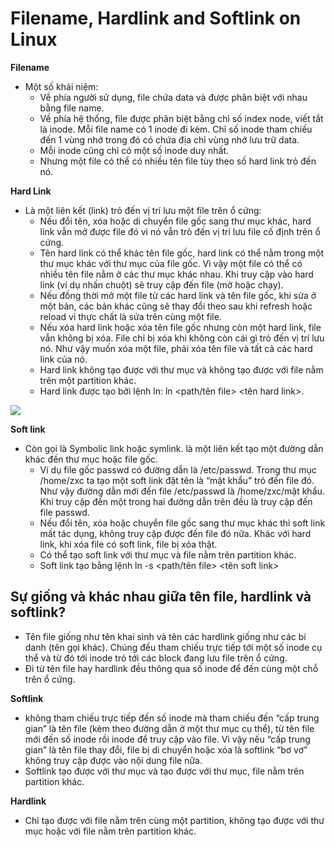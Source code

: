 # Filename, Hardlink and Softlink on Linux

**Filename**
- Một số khái niệm:
  - Về phía người sử dụng, file chứa data và được phân biệt với nhau bằng file name.
  - Về phía hệ thống, file được phân biệt bằng chỉ số index node, viết tắt là inode. Mỗi file name có 1 inode đi kèm. Chỉ số inode tham chiếu đến 1 vùng nhớ trong đó có chứa địa chỉ vùng nhớ lưu trữ data.
  - Mỗi inode cũng chỉ có một số inode duy nhất.
  - Nhưng một file có thể có nhiều tên file tùy theo số hard link trỏ đến nó.
  
**Hard Link**
- Là một liên kết (link) trỏ đến vị trí lưu một file trên ổ cứng:
  - Nếu đổi tên, xóa hoặc di chuyển file gốc sang thư mục khác, hard link vẫn mở được file đó vì nó vẫn trỏ đến vị trí lưu file cố định trên ổ cứng.
  - Tên hard link có thể khác tên file gốc, hard link có thể nằm trong một thư mục khác với thư mục của file gốc. Vì vậy một file có thể có nhiều tên file nằm ở các thư mục khác nhau. Khi truy cập vào hard link (ví dụ nhấn chuột) sẽ truy cập đến file (mở hoặc chạy).
  - Nếu đồng thời mở một file từ các hard link và tên file gốc, khi sửa ở một bản, các bản khác cũng sẽ thay đổi theo sau khi refresh hoặc reload vì thực chất là sửa trên cùng một file.
  - Nếu xóa hard link hoặc xóa tên file gốc nhưng còn một hard link, file vẫn không bị xóa. File chỉ bị xóa khi không còn cái gì trỏ đến vị trí lưu nó. Như vậy muốn xóa một file, phải xóa tên file và tất cả các hard link của nó.
  - Hard link không tạo được với thư mục và không tạo được với file nằm trên một partition khác.
  - Hard link được tạo bởi lệnh ln: ln <path/tên file> <tên hard link>.

![](https://miro.medium.com/max/1307/1*RG7QIumsTVILMUzsE3YyOA.jpeg)

**Soft link** 
- Còn gọi là Symbolic link hoặc symlink. là một liên kết tạo một đường dẫn khác đến thư mục hoặc file gốc.
  - Ví dụ file gốc passwd có đường dẫn là /etc/passwd. Trong thư mục /home/zxc ta tạo một soft link đặt tên là “mật khẩu” trỏ đến file đó. Như vậy đường dẫn mới đến file /etc/passwd là /home/zxc/mật khẩu. Khi truy cập đến một trong hai đường dẫn trên đều là truy cập đến file passwd.
  - Nếu đổi tên, xóa hoặc chuyển file gốc sang thư mục khác thì soft link mất tác dụng, không truy cập được đến file đó nữa. Khác với hard link, khi xóa file có soft link, file bị xóa thật.
  - Có thể tạo soft link với thư mục và file nằm trên partition khác.
  - Soft link tạo bằng lệnh ln -s <path/tên file> <tên soft link>

## Sự giống và khác nhau giữa tên file, hardlink và softlink?
- Tên file giống như tên khai sinh và tên các hardlink giống như các bí danh (tên gọi khác). Chúng đều tham chiếu trực tiếp tới một số inode cụ thể và từ đó tới inode trỏ tới các block đang lưu file trên ổ cứng.
- Đi từ tên file hay hardlink đều thông qua số inode để đến cùng một chỗ trên ổ cứng.

**Softlink**

- không tham chiếu trực tiếp đến số inode mà tham chiếu đến “cấp trung gian” là tên file (kèm theo đường dẫn ở một thư mục cụ thể), từ tên file mới đến số inode rồi inode để truy cập vào file.
Vì vậy nếu “cấp trung gian” là tên file thay đổi, file bị di chuyển hoặc xóa là softlink “bơ vơ” không truy cập được vào nội dung file nữa.
- Softlink tạo được với thư mục và tạo được với thư mục, file nằm trên partition khác.

**Hardlink**
- Chỉ tạo được với file nằm trên cùng một partition, không tạo được với thư mục hoặc với file nằm trên partition khác.
